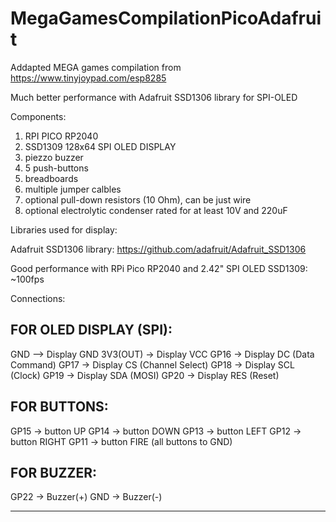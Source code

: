 # MegaGamesCompilationPicoAdafruit

Addapted MEGA games compilation from https://www.tinyjoypad.com/esp8285

Much better performance with Adafruit SSD1306 library for SPI-OLED

Components:
1) RPI PICO RP2040
2) SSD1309 128x64 SPI OLED DISPLAY
4) piezzo buzzer
5) 5 push-buttons
6) breadboards
7) multiple jumper calbles
8) optional pull-down resistors (10 Ohm), can be just wire
9) optional electrolytic condenser rated for at least 10V and 220uF


Libraries used for display:

Adafruit SSD1306 library:
https://github.com/adafruit/Adafruit_SSD1306

Good performance with RPi Pico RP2040 and 2.42" SPI OLED SSD1309: ~100fps

Connections:

FOR OLED DISPLAY (SPI):
--------------------------------
GND -->  Display GND
3V3(OUT) -> Display VCC
GP16 -> Display DC  (Data Command)
GP17 -> Display CS  (Channel Select)
GP18 -> Display SCL (Clock)
GP19 -> Display SDA (MOSI)
GP20 -> Display RES (Reset)

FOR BUTTONS:
--------------------------------
GP15 -> button UP
GP14 -> button DOWN
GP13 -> button LEFT
GP12 -> button RIGHT
GP11 -> button FIRE
(all buttons to GND) 

FOR BUZZER:
--------------------------------
GP22 -> Buzzer(+)
GND -> Buzzer(-)
****
